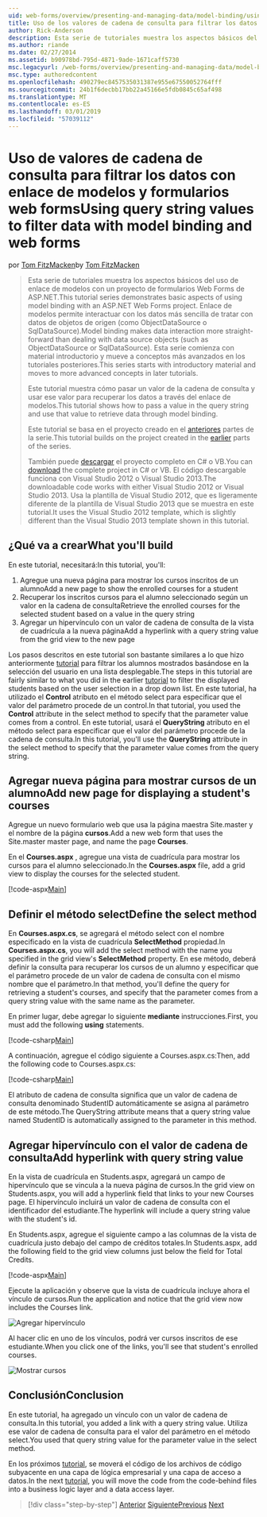 ```yaml
---
uid: web-forms/overview/presenting-and-managing-data/model-binding/using-query-string-values-to-retrieve-data
title: Uso de los valores de cadena de consulta para filtrar los datos con enlace de modelos y formularios web Forms | Microsoft Docs
author: Rick-Anderson
description: Esta serie de tutoriales muestra los aspectos básicos del uso de enlace de modelos con un proyecto de formularios Web Forms de ASP.NET. Enlace de modelos permite interactuar con los datos más sencilla de...
ms.author: riande
ms.date: 02/27/2014
ms.assetid: b90978bd-795d-4871-9ade-1671caff5730
msc.legacyurl: /web-forms/overview/presenting-and-managing-data/model-binding/using-query-string-values-to-retrieve-data
msc.type: authoredcontent
ms.openlocfilehash: 490279ec8457535031387e955e67550052764fff
ms.sourcegitcommit: 24b1f6decbb17bb22a45166e5fdb0845c65af498
ms.translationtype: MT
ms.contentlocale: es-ES
ms.lasthandoff: 03/01/2019
ms.locfileid: "57039112"
---
```

<a name="using-query-string-values-to-filter-data-with-model-binding-and-web-forms"></a><span data-ttu-id="8eab4-104">Uso de valores de cadena de consulta para filtrar los datos con enlace de modelos y formularios web forms</span><span class="sxs-lookup"><span data-stu-id="8eab4-104">Using query string values to filter data with model binding and web forms</span></span>
====================
<span data-ttu-id="8eab4-105">por [Tom FitzMacken](https://github.com/tfitzmac)</span><span class="sxs-lookup"><span data-stu-id="8eab4-105">by [Tom FitzMacken](https://github.com/tfitzmac)</span></span>

> <span data-ttu-id="8eab4-106">Esta serie de tutoriales muestra los aspectos básicos del uso de enlace de modelos con un proyecto de formularios Web Forms de ASP.NET.</span><span class="sxs-lookup"><span data-stu-id="8eab4-106">This tutorial series demonstrates basic aspects of using model binding with an ASP.NET Web Forms project.</span></span> <span data-ttu-id="8eab4-107">Enlace de modelos permite interactuar con los datos más sencilla de tratar con datos de objetos de origen (como ObjectDataSource o SqlDataSource).</span><span class="sxs-lookup"><span data-stu-id="8eab4-107">Model binding makes data interaction more straight-forward than dealing with data source objects (such as ObjectDataSource or SqlDataSource).</span></span> <span data-ttu-id="8eab4-108">Esta serie comienza con material introductorio y mueve a conceptos más avanzados en los tutoriales posteriores.</span><span class="sxs-lookup"><span data-stu-id="8eab4-108">This series starts with introductory material and moves to more advanced concepts in later tutorials.</span></span>
> 
> <span data-ttu-id="8eab4-109">Este tutorial muestra cómo pasar un valor de la cadena de consulta y usar ese valor para recuperar los datos a través del enlace de modelos.</span><span class="sxs-lookup"><span data-stu-id="8eab4-109">This tutorial shows how to pass a value in the query string and use that value to retrieve data through model binding.</span></span>
> 
> <span data-ttu-id="8eab4-110">Este tutorial se basa en el proyecto creado en el [anteriores](retrieving-data.md) partes de la serie.</span><span class="sxs-lookup"><span data-stu-id="8eab4-110">This tutorial builds on the project created in the [earlier](retrieving-data.md) parts of the series.</span></span>
> 
> <span data-ttu-id="8eab4-111">También puede [descargar](https://go.microsoft.com/fwlink/?LinkId=286116) el proyecto completo en C# o VB.</span><span class="sxs-lookup"><span data-stu-id="8eab4-111">You can [download](https://go.microsoft.com/fwlink/?LinkId=286116) the complete project in C# or VB.</span></span> <span data-ttu-id="8eab4-112">El código descargable funciona con Visual Studio 2012 o Visual Studio 2013.</span><span class="sxs-lookup"><span data-stu-id="8eab4-112">The downloadable code works with either Visual Studio 2012 or Visual Studio 2013.</span></span> <span data-ttu-id="8eab4-113">Usa la plantilla de Visual Studio 2012, que es ligeramente diferente de la plantilla de Visual Studio 2013 que se muestra en este tutorial.</span><span class="sxs-lookup"><span data-stu-id="8eab4-113">It uses the Visual Studio 2012 template, which is slightly different than the Visual Studio 2013 template shown in this tutorial.</span></span>


## <a name="what-youll-build"></a><span data-ttu-id="8eab4-114">¿Qué va a crear</span><span class="sxs-lookup"><span data-stu-id="8eab4-114">What you'll build</span></span>

<span data-ttu-id="8eab4-115">En este tutorial, necesitará:</span><span class="sxs-lookup"><span data-stu-id="8eab4-115">In this tutorial, you'll:</span></span>

1. <span data-ttu-id="8eab4-116">Agregue una nueva página para mostrar los cursos inscritos de un alumno</span><span class="sxs-lookup"><span data-stu-id="8eab4-116">Add a new page to show the enrolled courses for a student</span></span>
2. <span data-ttu-id="8eab4-117">Recuperar los inscritos cursos para el alumno seleccionado según un valor en la cadena de consulta</span><span class="sxs-lookup"><span data-stu-id="8eab4-117">Retrieve the enrolled courses for the selected student based on a value in the query string</span></span>
3. <span data-ttu-id="8eab4-118">Agregar un hipervínculo con un valor de cadena de consulta de la vista de cuadrícula a la nueva página</span><span class="sxs-lookup"><span data-stu-id="8eab4-118">Add a hyperlink with a query string value from the grid view to the new page</span></span>

<span data-ttu-id="8eab4-119">Los pasos descritos en este tutorial son bastante similares a lo que hizo anteriormente [tutorial](sorting-paging-and-filtering-data.md) para filtrar los alumnos mostrados basándose en la selección del usuario en una lista desplegable.</span><span class="sxs-lookup"><span data-stu-id="8eab4-119">The steps in this tutorial are fairly similar to what you did in the earlier [tutorial](sorting-paging-and-filtering-data.md) to filter the displayed students based on the user selection in a drop down list.</span></span> <span data-ttu-id="8eab4-120">En este tutorial, ha utilizado el **Control** atributo en el método select para especificar que el valor del parámetro procede de un control.</span><span class="sxs-lookup"><span data-stu-id="8eab4-120">In that tutorial, you used the **Control** attribute in the select method to specify that the parameter value comes from a control.</span></span> <span data-ttu-id="8eab4-121">En este tutorial, usará el **QueryString** atributo en el método select para especificar que el valor del parámetro procede de la cadena de consulta.</span><span class="sxs-lookup"><span data-stu-id="8eab4-121">In this tutorial, you'll use the **QueryString** attribute in the select method to specify that the parameter value comes from the query string.</span></span>

## <a name="add-new-page-for-displaying-a-students-courses"></a><span data-ttu-id="8eab4-122">Agregar nueva página para mostrar cursos de un alumno</span><span class="sxs-lookup"><span data-stu-id="8eab4-122">Add new page for displaying a student's courses</span></span>

<span data-ttu-id="8eab4-123">Agregue un nuevo formulario web que usa la página maestra Site.master y el nombre de la página **cursos**.</span><span class="sxs-lookup"><span data-stu-id="8eab4-123">Add a new web form that uses the Site.master master page, and name the page **Courses**.</span></span>

<span data-ttu-id="8eab4-124">En el **Courses.aspx** , agregue una vista de cuadrícula para mostrar los cursos para el alumno seleccionado.</span><span class="sxs-lookup"><span data-stu-id="8eab4-124">In the **Courses.aspx** file, add a grid view to display the courses for the selected student.</span></span>

[!code-aspx[Main](using-query-string-values-to-retrieve-data/samples/sample1.aspx)]

## <a name="define-the-select-method"></a><span data-ttu-id="8eab4-125">Definir el método select</span><span class="sxs-lookup"><span data-stu-id="8eab4-125">Define the select method</span></span>

<span data-ttu-id="8eab4-126">En **Courses.aspx.cs**, se agregará el método select con el nombre especificado en la vista de cuadrícula **SelectMethod** propiedad.</span><span class="sxs-lookup"><span data-stu-id="8eab4-126">In **Courses.aspx.cs**, you will add the select method with the name you specified in the grid view's **SelectMethod** property.</span></span> <span data-ttu-id="8eab4-127">En ese método, deberá definir la consulta para recuperar los cursos de un alumno y especificar que el parámetro procede de un valor de cadena de consulta con el mismo nombre que el parámetro.</span><span class="sxs-lookup"><span data-stu-id="8eab4-127">In that method, you'll define the query for retrieving a student's courses, and specify that the parameter comes from a query string value with the same name as the parameter.</span></span>

<span data-ttu-id="8eab4-128">En primer lugar, debe agregar lo siguiente **mediante** instrucciones.</span><span class="sxs-lookup"><span data-stu-id="8eab4-128">First, you must add the following **using** statements.</span></span>

[!code-csharp[Main](using-query-string-values-to-retrieve-data/samples/sample2.cs)]

<span data-ttu-id="8eab4-129">A continuación, agregue el código siguiente a Courses.aspx.cs:</span><span class="sxs-lookup"><span data-stu-id="8eab4-129">Then, add the following code to Courses.aspx.cs:</span></span>

[!code-csharp[Main](using-query-string-values-to-retrieve-data/samples/sample3.cs)]

<span data-ttu-id="8eab4-130">El atributo de cadena de consulta significa que un valor de cadena de consulta denominado StudentID automáticamente se asigna al parámetro de este método.</span><span class="sxs-lookup"><span data-stu-id="8eab4-130">The QueryString attribute means that a query string value named StudentID is automatically assigned to the parameter in this method.</span></span>

## <a name="add-hyperlink-with-query-string-value"></a><span data-ttu-id="8eab4-131">Agregar hipervínculo con el valor de cadena de consulta</span><span class="sxs-lookup"><span data-stu-id="8eab4-131">Add hyperlink with query string value</span></span>

<span data-ttu-id="8eab4-132">En la vista de cuadrícula en Students.aspx, agregará un campo de hipervínculo que se vincula a la nueva página de cursos.</span><span class="sxs-lookup"><span data-stu-id="8eab4-132">In the grid view on Students.aspx, you will add a hyperlink field that links to your new Courses page.</span></span> <span data-ttu-id="8eab4-133">El hipervínculo incluirá un valor de cadena de consulta con el identificador del estudiante.</span><span class="sxs-lookup"><span data-stu-id="8eab4-133">The hyperlink will include a query string value with the student's id.</span></span>

<span data-ttu-id="8eab4-134">En Students.aspx, agregue el siguiente campo a las columnas de la vista de cuadrícula justo debajo del campo de créditos totales.</span><span class="sxs-lookup"><span data-stu-id="8eab4-134">In Students.aspx, add the following field to the grid view columns just below the field for Total Credits.</span></span>

[!code-aspx[Main](using-query-string-values-to-retrieve-data/samples/sample4.aspx?highlight=7-8)]

<span data-ttu-id="8eab4-135">Ejecute la aplicación y observe que la vista de cuadrícula incluye ahora el vínculo de cursos.</span><span class="sxs-lookup"><span data-stu-id="8eab4-135">Run the application and notice that the grid view now includes the Courses link.</span></span>

![Agregar hipervínculo](using-query-string-values-to-retrieve-data/_static/image1.png)

<span data-ttu-id="8eab4-137">Al hacer clic en uno de los vínculos, podrá ver cursos inscritos de ese estudiante.</span><span class="sxs-lookup"><span data-stu-id="8eab4-137">When you click one of the links, you'll see that student's enrolled courses.</span></span>

![Mostrar cursos](using-query-string-values-to-retrieve-data/_static/image2.png)

## <a name="conclusion"></a><span data-ttu-id="8eab4-139">Conclusión</span><span class="sxs-lookup"><span data-stu-id="8eab4-139">Conclusion</span></span>

<span data-ttu-id="8eab4-140">En este tutorial, ha agregado un vínculo con un valor de cadena de consulta.</span><span class="sxs-lookup"><span data-stu-id="8eab4-140">In this tutorial, you added a link with a query string value.</span></span> <span data-ttu-id="8eab4-141">Utiliza ese valor de cadena de consulta para el valor del parámetro en el método select.</span><span class="sxs-lookup"><span data-stu-id="8eab4-141">You used that query string value for the parameter value in the select method.</span></span>

<span data-ttu-id="8eab4-142">En los próximos [tutorial](adding-business-logic-layer.md), se moverá el código de los archivos de código subyacente en una capa de lógica empresarial y una capa de acceso a datos.</span><span class="sxs-lookup"><span data-stu-id="8eab4-142">In the next [tutorial](adding-business-logic-layer.md), you will move the code from the code-behind files into a business logic layer and a data access layer.</span></span>

> [!div class="step-by-step"]
> <span data-ttu-id="8eab4-143">[Anterior](integrating-jquery-ui.md)
> [Siguiente](adding-business-logic-layer.md)</span><span class="sxs-lookup"><span data-stu-id="8eab4-143">[Previous](integrating-jquery-ui.md)
[Next](adding-business-logic-layer.md)</span></span>
